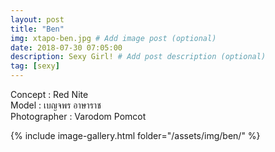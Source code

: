 ```yaml
---
layout: post
title: "Ben"
img: xtapo-ben.jpg # Add image post (optional)
date: 2018-07-30 07:05:00
description: Sexy Girl! # Add post description (optional)
tag: [sexy]
---
```

Concept : Red Nite  
Model : เบญจพร อาษาราช  
Photographer : Varodom Pomcot     

{% include image-gallery.html folder="/assets/img/ben/" %}

